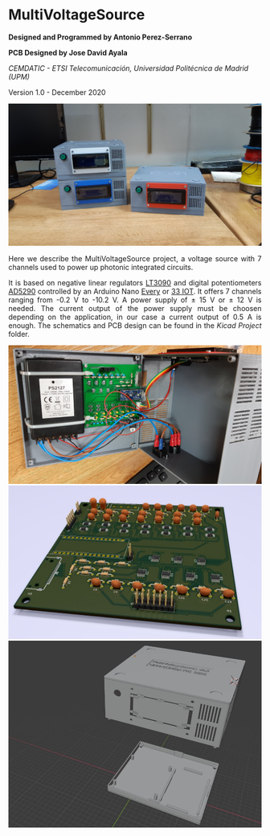 # MultiVoltageSource

<b> Designed and Programmed by Antonio Perez-Serrano </b> 

<b> PCB Designed by Jose David Ayala </b> 

<i> CEMDATIC - ETSI Telecomunicación, Universidad Politécnica de Madrid (UPM) </i>

Version 1.0 - December 2020

<img src="images/Sources.jpg"
     title="MultiVoltageSources finished and ready to work.">

<p align="justify"> Here we describe the MultiVoltageSource project, a voltage source with 7 channels used to power up photonic integrated circuits. </p>

<p align="justify">
It is based on negative linear regulators <a href="https://www.analog.com/en/products/lt3090.html#product-overview" target="_blank">LT3090</a> and digital potentiometers <a href="https://www.analog.com/en/products/ad5290.html" target="_blank">AD5290</a> controlled by an Arduino Nano <a href="https://store.arduino.cc/arduino-nano-every" target="_blank">Every</a> or <a href="https://store.arduino.cc/arduino-nano-33-iot" target="_blank">33 IOT</a>. It offers 7 channels ranging from -0.2 V to -10.2 V. A power supply of &plusmn; 15 V or &plusmn; 12 V is needed. The current output of the power supply must be choosen depending on the application, in our case a current output of 0.5 A is enough. The schematics and PCB design can be found in the <i> Kicad Project </i> folder. </p>


<p align="center">
<img src="images/Inside.jpg"/>


<img src="images/PCB_3D.jpg"/>


<img src="images/Box_Blender.JPG"/>

